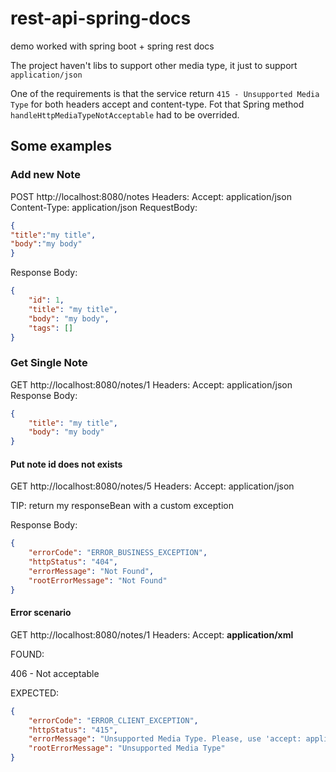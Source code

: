 # rest-api-spring-docs
demo worked with spring boot + spring rest docs

The project haven't libs to support other media type, it just to support `application/json`


One of the requirements is that the service return `415 - Unsupported Media Type` for both headers accept and content-type.
Fot that Spring method `handleHttpMediaTypeNotAcceptable` had to be overrided.

## Some examples
### Add new Note
POST http://localhost:8080/notes
Headers: 
Accept: application/json
Content-Type: application/json
RequestBody:
```json
{
"title":"my title",
"body":"my body"
}
```
Response Body:
```json
{
    "id": 1,
    "title": "my title",
    "body": "my body",
    "tags": []
}
```
###  Get Single Note
GET http://localhost:8080/notes/1
Headers:
Accept: application/json
Response Body:
```json
{
    "title": "my title",
    "body": "my body"
}
```

#### Put note id does not exists
GET http://localhost:8080/notes/5
Headers:
Accept: application/json

TIP: return my responseBean with a custom exception

Response Body:
```json
{
    "errorCode": "ERROR_BUSINESS_EXCEPTION",
    "httpStatus": "404",
    "errorMessage": "Not Found",
    "rootErrorMessage": "Not Found"
}
```
#### Error scenario

GET http://localhost:8080/notes/1
Headers:
Accept: **application/xml**

FOUND:

406 - Not acceptable

EXPECTED:
```json
{
    "errorCode": "ERROR_CLIENT_EXCEPTION",
    "httpStatus": "415",
    "errorMessage": "Unsupported Media Type. Please, use 'accept: application/json'",
    "rootErrorMessage": "Unsupported Media Type"
}
